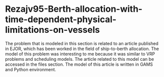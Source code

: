 # Rezajv95-Berth-allocation-with-time-dependent-physical-limitations-on-vessels

The problem that is modeled in this section is related to an article published in EJOR, which has been worked in the field of ship-to-berth allocation. The model of this problem was interesting to me because it was similar to VRP problems and scheduling models. The article related to this model can be accessed in the files section.
The model of this article is written in GAMS and Python environment.
